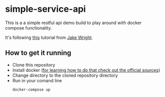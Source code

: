 # simple-service-api

This is a a simple restful api demo build to play around with docker compose functionality.

It's following [this](https://www.youtube.com/watch?v=Qw9zlE3t8Ko) tutorial from [Jake Wright](https://github.com/jakewright).

## How to get it running

- Clone this repository
- Install docker ([for learning how to do that check out the official sources](https://docs.docker.com/get-docker/))
- Change directory to the cloned repository directory
- Run in your comand line
    ```
    docker-compose up
    ```
